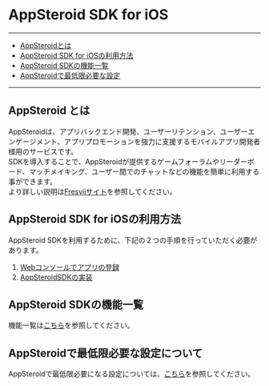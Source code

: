 # AppSteroid SDK for iOS

----------

- [AppSteroidとは](#AboutAppSteroid)
- [AppSteroid SDK for iOSの利用方法](#HowToUse)
- [AppSteroid SDKの機能一覧](#Features)
- [AppSteroidで最低限必要な設定](#Settings)

---

## <a name="AboutAppSteroid">AppSteroid とは</a>
AppSteroidは、アプリバックエンド開発、ユーザーリテンション、ユーザーエンゲージメント、アプリプロモーションを強力に支援するモバイルアプリ開発者様用のサービスです。  
SDKを導入することで、AppSteroidが提供するゲームフォーラムやリーダーボード、マッチメイキング、ユーザー間でのチャットなどの機能を簡単に利用する事ができます。  
より詳しい説明は[Fresviiサイト](https://fresvii.com/features/social)を参照してください。

## <a name="HowToUse">AppSteroid SDK for iOSの利用方法</a>
AppSteroid SDKを利用するために、下記の２つの手順を行っていただく必要があります。

1. [Webコンソールでアプリの登録](./2_Webコンソールでアプリ登録.md)
2. [AppSteroidSDKの実装](./3_GetStarted.md)

## <a name="Features">AppSteroid SDKの機能一覧</a>
機能一覧は[こちら](4_機能一覧.md)を参照してください。

## <a name="Settings">AppSteroidで最低限必要な設定について</a>
AppSteroidで最低限必要になる設定については、[こちら](https://github.com/fresvii/appsteroid-documents/blob/master/ja/WebConsole.md)を参照してください。




